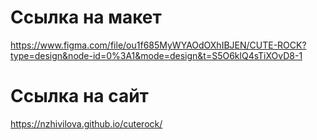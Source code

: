# Ссылка на макет
https://www.figma.com/file/ou1f685MyWYAOdOXhIBJEN/CUTE-ROCK?type=design&node-id=0%3A1&mode=design&t=S5O6klQ4sTiXOvD8-1
# Ссылка на сайт
https://nzhivilova.github.io/cuterock/
